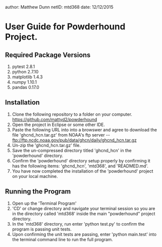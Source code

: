   author: Matthew Dunn
  netID: mtd368
  date: 12/12/2015

# User Guide for Powderhound Project.

  Required Package Versions
  -------------------------
  1. pytest                    2.8.1
  2. python                    2.7.10
  3. matplotlib                1.4.3
  4. numpy                     1.10.1
  5. pandas                    0.17.0

  Installation
  ------------
  1. Clone the following repository to a folder on your computer. https://github.com/mattyd2/powderhound
  2. Open the project in Eclipse or some other IDE.
  3. Paste the following URL into into a browswer and agree to download the file 'ghcnd_hcn.tar.gz' from NOAA's ftp server -- ftp://ftp.ncdc.noaa.gov/pub/data/ghcn/daily/ghcnd_hcn.tar.gz
  4. Un-zip the 'ghcnd_hcn.tar.gz' file.
  5. Save the un-compressed directory titled 'ghcnd_hcn' in the 'powderhound' directory.
  6. Confirm the 'powderhound' directory setup properly by confirming it has the following items: 'ghcnd_hcn', 'mtd368', and 'READMED.md'.
  7. You have now completed the installation of the 'powderhound' project on your local machine.

  Running the Program
  -------------------
  1. Open up the 'Terminal Program'
  2. 'CD' or change directory and navigate your terminal session so you are in the directory called 'mtd368' inside the main "powderhound" project directory.
  3. In the 'mtd368' directory, run enter 'python test.py' to confirm the program is passing unit tests.
  4. Upon confirming the unit tests are passing, enter 'python main.test' into the terminal command line to run the full program.


